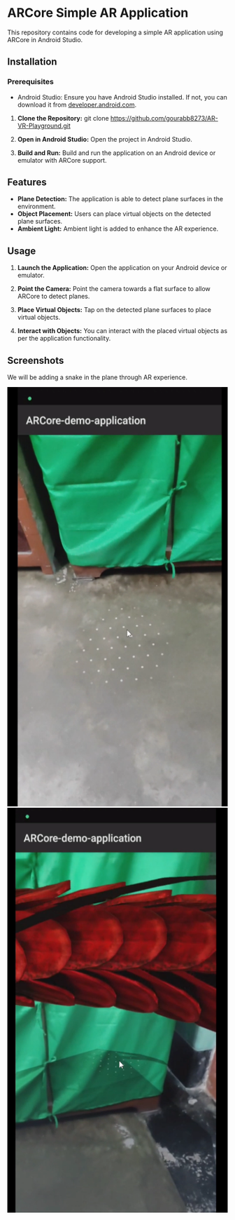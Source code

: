 # ARCore Simple AR Application

This repository contains code for developing a simple AR application using ARCore in Android Studio.

## Installation

### Prerequisites

- Android Studio: Ensure you have Android Studio installed. If not, you can download it from [developer.android.com](https://developer.android.com/studio).

1. **Clone the Repository:**
    git clone https://github.com/gourabb8273/AR-VR-Playground.git


2. **Open in Android Studio:**
Open the project in Android Studio.

3. **Build and Run:**
Build and run the application on an Android device or emulator with ARCore support.

## Features

- **Plane Detection:** The application is able to detect plane surfaces in the environment.
- **Object Placement:** Users can place virtual objects on the detected plane surfaces.
- **Ambient Light:** Ambient light is added to enhance the AR experience.

## Usage

1. **Launch the Application:**
Open the application on your Android device or emulator.

2. **Point the Camera:**
Point the camera towards a flat surface to allow ARCore to detect planes.

3. **Place Virtual Objects:**
Tap on the detected plane surfaces to place virtual objects.

4. **Interact with Objects:**
You can interact with the placed virtual objects as per the application functionality.

## Screenshots
We will be adding a snake in the plane through AR experience.

![alt text](image.png)
![alt text](image-1.png)


